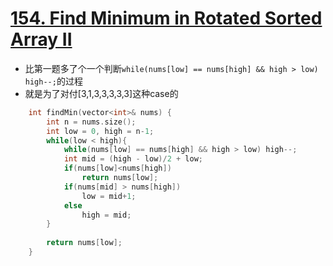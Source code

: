 # [154. Find Minimum in Rotated Sorted Array II](https://leetcode.com/problems/find-minimum-in-rotated-sorted-array-ii/#/description)
* 比第一题多了个一个判断```while(nums[low] == nums[high] && high > low) high--;```的过程
* 就是为了对付[3,1,3,3,3,3,3]这种case的

```C++
    int findMin(vector<int>& nums) {
        int n = nums.size();
        int low = 0, high = n-1;
        while(low < high){
            while(nums[low] == nums[high] && high > low) high--;
            int mid = (high - low)/2 + low;
            if(nums[low]<nums[high])
                return nums[low];
            if(nums[mid] > nums[high])
                low = mid+1;
            else
                high = mid;
        }
        
        return nums[low];
    }
```

